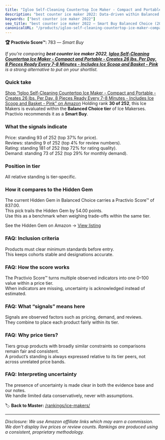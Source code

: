 ```yaml
---
title: "Igloo Self-Cleaning Countertop Ice Maker - Compact and Portable - Creates 26 lbs. Per Day, 8 Pieces Ready Every 7-8 Minutes - Includes Ice Scoop and Basket - Pink"
description: "best counter ice maker 2022: Data-driven within Balanced Choice ranking using the Practivio Score™. Positioned by quality, value, demand, findability, momentum."
keywords: ["best counter ice maker 2022"]
seo_title: "best counter ice maker 2022 — Smart Buy Balanced Choice (2025)"
canonicalURL: "/products/igloo-self-cleaning-countertop-ice-maker-compact-and-portable-creates-26-lbs-per-day-8-pieces-ready-every-7-8-minutes-includes-ice-scoop-and-basket-pink-B0F7M1HY35/"
---
```


**🏆 Practivio Score™:** 783 — _Smart Buy_


*If you're comparing **best counter ice maker 2022**, **[Igloo Self-Cleaning Countertop Ice Maker - Compact and Portable - Creates 26 lbs. Per Day, 8 Pieces Ready Every 7-8 Minutes - Includes Ice Scoop and Basket - Pink](https://www.amazon.com/dp/B0F7M1HY35?tag=practivio-20)** is a strong alternative to put on your shortlist.*
### Quick take
[Shop “Igloo Self-Cleaning Countertop Ice Maker - Compact and Portable - Creates 26 lbs. Per Day, 8 Pieces Ready Every 7-8 Minutes - Includes Ice Scoop and Basket - Pink” on Amazon](https://www.amazon.com/dp/B0F7M1HY35?tag=practivio-20)
Holding rank **30 of 252**, this Ice Makers is evaluated within the **Balanced Choice tier** of Ice Makerses.  
Practivio recommends it as a **Smart Buy**.

### What the signals indicate
Price: standing 93 of 252 (top 37% for price).  
Reviews: standing 9 of 252 (top 4% for review numbers).  
Rating: standing 181 of 252 (top 72% for rating quality).  
Demand: standing 73 of 252 (top 29% for monthly demand).

### Position in tier
All relative standing is tier-specific.

### How it compares to the Hidden Gem
The current Hidden Gem in Balanced Choice carries a Practivio Score™ of 837.00.  
This pick trails the Hidden Gem by 54.00 points.  
Use this as a benchmark when weighing trade-offs within the same tier.  

See the Hidden Gem on Amazon → [View listing](https://www.amazon.com/dp/B0C32SGKMJ?tag=practivio-20)

### FAQ: Inclusion criteria
Products must clear minimum standards before entry.  
This keeps cohorts stable and designations accurate.

### FAQ: How the score works
The Practivio Score™ turns multiple observed indicators into one 0–100 value within a price tier.  
When indicators are missing, uncertainty is acknowledged instead of estimated.

### FAQ: What “signals” means here
Signals are observed factors such as pricing, demand, and reviews.  
They combine to place each product fairly within its tier.

### FAQ: Why price tiers?
Tiers group products with broadly similar constraints so comparisons remain fair and consistent.  
A product’s standing is always expressed relative to its tier peers, not across unrelated price bands.

### FAQ: Interpreting uncertainty
The presence of uncertainty is made clear in both the evidence base and our notes.  
We handle limited data conservatively, never with assumptions.


🏷️ **Back to Master:** [/rankings/ice-makers/](/rankings/ice-makers/)

---
_Disclosure: We use Amazon affiliate links which may earn a commission. We don’t display live prices or review counts. Rankings are produced using a consistent, proprietary methodology._
